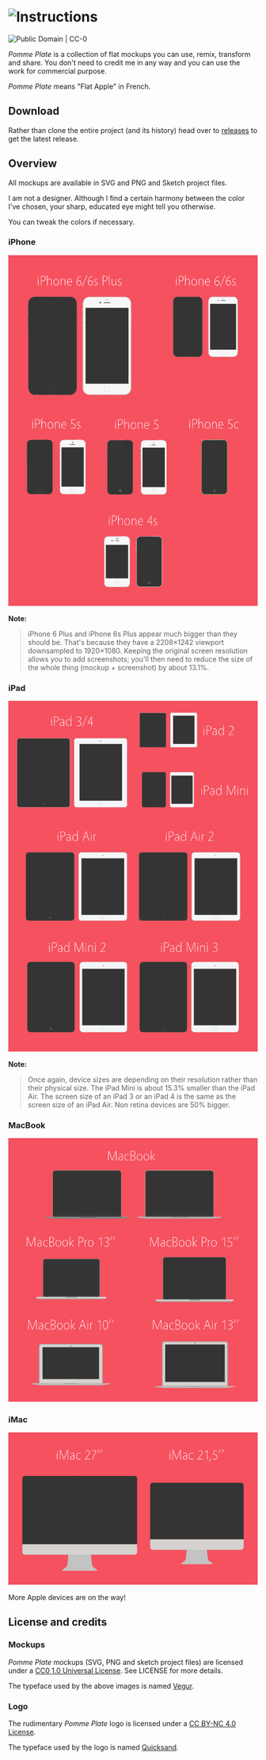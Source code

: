 # ![Instructions](http://i.imgur.com/QNPwZ3L.png)

![Public Domain | CC-0](https://img.shields.io/badge/CC--0-Public_Domain-lightgrey.svg)

_Pomme Plate_ is a collection of flat mockups you can use, remix, transform and share. You don't need to credit me in any way and you can use the work for commercial purpose.

_Pomme Plate_ means "Flat Apple" in French.

## Download
Rather than clone the entire project (and its history) head over to [releases](https://github.com/ephread/PommePlate/releases/) to get the latest release.

## Overview
All mockups are available in SVG and PNG and Sketch project files.

I am not a designer. Although I find a certain harmony between the color I've chosen, your sharp, educated eye might tell you otherwise.

You can tweak the colors if necessary.

### iPhone ###
[![Pomme Plate iPhone overview](Overview/iPhone%20Overview.png)](Overview/iPhone%20Overview.svg)

**Note:**
> iPhone 6 Plus and iPhone 6s Plus appear much bigger than they should be. That's because they have a 2208×1242 viewport downsampled to 1920×1080. Keeping the original screen resolution allows you to add screenshots; you'll then need to reduce the size of the whole thing (mockup + screenshot) by about 13.1%.

### iPad ###
[![Pomme Plate iPad overview](Overview/iPad%20Overview.png)](Overview/iPad%20Overview.svg)

**Note:**
> Once again, device sizes are depending on their resolution rather than their physical size. The iPad Mini is about 15.3% smaller than the iPad Air. The screen size of an iPad 3 or an iPad 4 is the same as the screen size of an iPad Air. Non retina devices are 50% bigger.

### MacBook ###
[![Pomme Plate MacBook overview](Overview/MacBook%20Overview.png)](Overview/MacBook%20Overview.svg)

### iMac ###
[![Pomme Plate iMac overview](Overview/iMac%20Overview.png)](Overview/iMac%20Overview.svg)

More Apple devices are on the way!

## License and credits

### Mockups
_Pomme Plate_ mockups (SVG, PNG and sketch project files) are licensed under a [CC0 1.0 Universal License](http://creativecommons.org/publicdomain/zero/1.0/). See LICENSE for more details.

The typeface used by the above images is named [Vegur](http://www.fontspace.com/arro/vegur).

### Logo
The rudimentary _Pomme Plate_ logo is licensed under a [CC BY-NC 4.0 License](http://creativecommons.org/licenses/by-nc/4.0/).

The typeface used by the logo is named [Quicksand](http://www.fontsquirrel.com/fonts/quicksand).